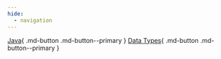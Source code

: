 ```yaml
---
hide:
  - navigation
---
```


[Java](../java_docs/java_index){ .md-button .md-button--primary }
[Data Types](../data_types){ .md-button .md-button--primary }